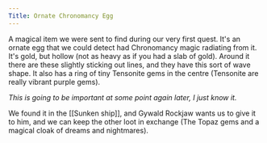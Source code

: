 ```yaml
---
Title: Ornate Chronomancy Egg
---
```


A magical item we were sent to find during our very first quest.
It's an ornate egg that we could detect had Chronomancy magic radiating from it.
It's gold, but hollow (not as heavy as if you had a slab of gold). Around it there are these slightly sticking out lines, and they have this sort of wave shape. It also has a ring of tiny Tensonite gems in the centre (Tensonite are really vibrant purple gems).

_This is going to be important at some point again later, I just know it._

We found it in the [[Sunken ship]], and Gywald Rockjaw wants us to give it to him, and we can keep the other loot in exchange (The Topaz gems and a magical cloak of dreams and nightmares).
